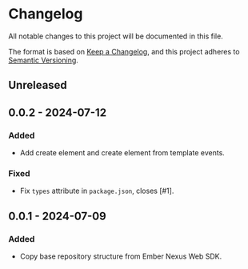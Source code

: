 # Changelog
All notable changes to this project will be documented in this file.

The format is based on [Keep a Changelog](https://keepachangelog.com/en/1.0.0/),
and this project adheres to [Semantic Versioning](https://semver.org/spec/v2.0.0.html).

## Unreleased

## 0.0.2 - 2024-07-12
### Added
- Add create element and create element from template events.

### Fixed
- Fix `types` attribute in `package.json`, closes [#1].

## 0.0.1 - 2024-07-09
### Added
- Copy base repository structure from Ember Nexus Web SDK.
